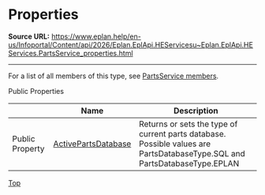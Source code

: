 # Properties

**Source URL:** https://www.eplan.help/en-us/Infoportal/Content/api/2026/Eplan.EplApi.HEServicesu~Eplan.EplApi.HEServices.PartsService_properties.html

---

For a list of all members of this type, see [PartsService members](Eplan.EplApi.HEServicesu~Eplan.EplApi.HEServices.PartsService_members.html).

Public Properties

|  | Name | Description |
| --- | --- | --- |
| Public Property | [ActivePartsDatabase](Eplan.EplApi.HEServicesu~Eplan.EplApi.HEServices.PartsService~ActivePartsDatabase.html) | Returns or sets the type of current parts database. Possible values are PartsDatabaseType.SQL and PartsDatabaseType.EPLAN |

[Top](#top)
